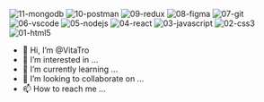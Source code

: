 ![11-mongodb](https://github.com/user-attachments/assets/50b7e1af-a9bd-4a23-892a-b45a892ef6c5)
![10-postman](https://github.com/user-attachments/assets/0fe1f1c7-7a31-4fb6-ba77-4843c3ffb671)
![09-redux](https://github.com/user-attachments/assets/c6815e9a-db17-4965-8fd3-060261a0b257)
![08-figma](https://github.com/user-attachments/assets/184f8a4a-7956-4299-930f-7dd498774a01)
![07-git](https://github.com/user-attachments/assets/3055c022-c515-4798-b7ae-325e956101ab)
![06-vscode](https://github.com/user-attachments/assets/f040f44a-f818-4657-9691-d6e9b6e7a417)
![05-nodejs](https://github.com/user-attachments/assets/6a1e2298-73e6-437b-b875-158266d3731e)
![04-react](https://github.com/user-attachments/assets/ed655386-b977-4f53-b071-2cacac787b3c)
![03-javascript](https://github.com/user-attachments/assets/f9a7a605-73b6-40f7-9f5f-f55f0f36c5a1)
![02-css3](https://github.com/user-attachments/assets/455bf682-2b42-47e3-a898-f862e7085576)
![01-html5](https://github.com/user-attachments/assets/f4092f01-0423-4b48-9a86-5eb9e9df4546)
- 👋 Hi, I’m @VitaTro
- 👀 I’m interested in ...
- 🌱 I’m currently learning ...
- 💞️ I’m looking to collaborate on ...
- 📫 How to reach me ...

<!---
VitaTro/VitaTro is a ✨ special ✨ repository because its `README.md` (this file) appears on your GitHub profile.
You can click the Preview link to take a look at your changes.
--->

